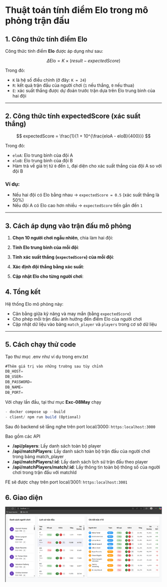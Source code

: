 # Thuật toán tính điểm Elo trong mô phỏng trận đấu

## 1. Công thức tính điểm Elo

Công thức tính điểm **Elo** được áp dụng như sau:

$$
\Delta \text{Elo} = K \times (result - expectedScore)
$$

Trong đó:

- `K` là hệ số điều chỉnh (ở đây: `K = 24`)
- `R`: kết quả trận đấu của người chơi (`1` nếu thắng, `0` nếu thua)
- `E`: xác suất thắng được dự đoán trước trận dựa trên Elo trung bình của hai đội

---

## 2. Công thức tính **expectedScore** (xác suất thắng)

$$
expectedScore = \frac{1}{1 + 10^{\frac{eloA - eloB}{400}}}
$$

Trong đó:

- `eloA`: Elo trung bình của đội A
- `eloB`: Elo trung bình của đội B
- Hàm trả về giá trị từ `0` đến `1`, đại diện cho xác suất thắng của đội A so với đội B

### Ví dụ:

- Nếu hai đội có Elo bằng nhau → `expectedScore = 0.5` (xác suất thắng là 50%)
- Nếu đội A có Elo cao hơn nhiều → `expectedScore` tiến gần đến `1`

---

## 3. Cách áp dụng vào trận đấu mô phỏng

1. **Chọn 10 người chơi ngẫu nhiên**, chia làm hai đội:

2. **Tính Elo trung bình của mỗi đội**:

3. **Tính xác suất thắng (`expectedScore`) của mỗi đội**:

4. **Xác định đội thắng bằng xác suất**:

5. **Cập nhật Elo cho từng người chơi**:


## 4. Tổng kết

Hệ thống Elo mô phỏng này:

- Cân bằng giữa kỹ năng và may mắn (bằng `expectedScore`)
- Cho phép mỗi trận đấu ảnh hưởng đến điểm Elo của người chơi
- Cập nhật dữ liệu vào bảng `match_player` và `players` trong cơ sở dữ liệu

---

## 5. Cách chạy thử code

Tạo thư mục .env như ví dụ trong env.txt
```js
#Thêm giá trị vào những trường sau tùy chỉnh
DB_HOST=
DB_USER=
DB_PASSWORD=
DB_NAME=
DB_PORT=

```

Với chạy lần đầu, tại thư mục **Exc-08May** chạy

```js
- docker compose up --build
- client/ npm run build (Optional)
```

Sau đó backend sẽ lắng nghe trên port local/3000: `https:localhost:3000`

Bao gồm các API

- **/api/players**: Lấy danh sách toàn bộ player
- **/api/matchPlayers**: Lấy danh sách toàn bộ trận đấu của người chơi trong bảng match_player
- **/api/matchPlayers/:id**: Lấy danh sách lịch sử trận đấu theo player
- **/api/matchPlayers/match/:id**: Lấy thông tin toàn bộ thông số của người chơi trong trận đấu với matchId

FE sẽ được chạy trên port local/3001: `https:localhost:3001`

## 6. Giao diện
![alt text](image.png)